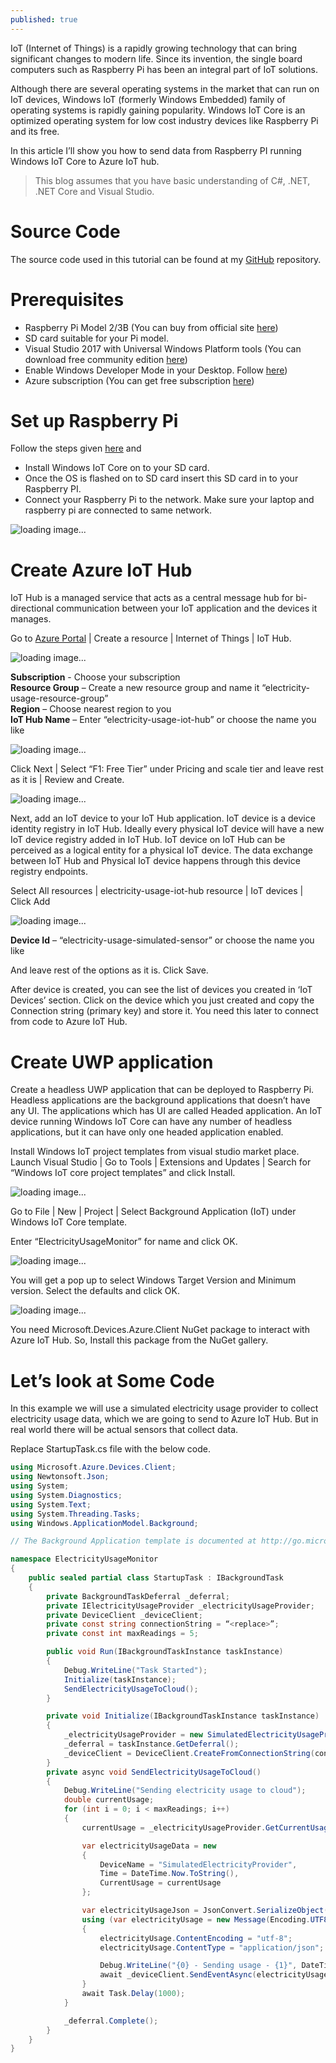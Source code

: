 ```yaml
---
published: true
---
```

IoT (Internet of Things) is a rapidly growing technology that can bring significant changes to modern life. Since its invention, the single board computers such as Raspberry Pi has been an integral part of IoT solutions.   

Although there are several operating systems in the market that can run on IoT devices, Windows IoT (formerly Windows Embedded) family of operating systems is rapidly gaining popularity. Windows IoT Core is an optimized operating system for low cost industry devices like Raspberry Pi and its free.   

In this article I’ll show you how to send data from Raspberry PI running Windows IoT Core to Azure IoT hub.

> This blog assumes that you have basic understanding of C#, .NET, .NET Core and Visual Studio.   

# **Source Code**

The source code used in this tutorial can be found at my [GitHub](https://github.com/prashanth-nagaraj/ElectricityUsageMonitor) repository.

# **Prerequisites**

- Raspberry Pi Model 2/3B (You can buy from official site [here](https://www.raspberrypi.org/))
- SD card suitable for your Pi model.
- Visual Studio 2017 with Universal Windows Platform tools (You can download free community edition [here](https://visualstudio.microsoft.com/downloads/))
- Enable Windows Developer Mode in your Desktop. Follow [here](https://docs.microsoft.com/en-us/windows/uwp/get-started/enable-your-device-for-development))
- Azure subscription (You can get free subscription [here](https://azure.microsoft.com/en-gb/free/))

# **Set up Raspberry Pi**

Follow the steps given [here](https://docs.microsoft.com/en-us/windows/iot-core/tutorials/quickstarter/devicesetup) and
- Install Windows IoT Core on to your SD card. 
- Once the OS is flashed on to SD card insert this SD card in to your Raspberry PI.
- Connect your Raspberry Pi to the network. Make sure your laptop and raspberry pi are connected to same network.

![loading image...]({{site.baseurl}}/img/1/raspberry-pi-connection.jpg)

# **Create Azure IoT Hub**

IoT Hub is a managed service that acts as a central message hub for bi-directional communication between your IoT application and the devices it manages.  

Go to [Azure Portal](https://portal.azure.com/) | Create a resource | Internet of Things | IoT Hub.

![loading image...]({{site.baseurl}}/img/1/create-iot-hub.gif)

**Subscription** 	- Choose your subscription    
**Resource Group** 	– Create a new resource group and name it “electricity-usage-resource-group”    
**Region** 			– Choose nearest region to you    
**IoT Hub Name** 	– Enter “electricity-usage-iot-hub” or choose the name you like     

![loading image...]({{site.baseurl}}/img/1/create-iot-hub-subscription.jpg)

Click Next | Select “F1: Free Tier” under Pricing and scale tier and leave rest as it is | Review and Create.    

![loading image...]({{site.baseurl}}/img/1/create-iot-hub-size-and-scale.jpg)

Next, add an IoT device to your IoT Hub application. IoT device is a device identity registry in IoT Hub. Ideally every physical IoT device will have a new IoT device registry added in IoT Hub. IoT device on IoT Hub can be perceived as a logical entity for a physical IoT device. The data exchange between IoT Hub and Physical IoT device happens through this device registry endpoints.   

Select All resources | electricity-usage-iot-hub resource | IoT devices | Click Add

![loading image...]({{site.baseurl}}/img/1/add-iot-hub-device.jpg)

**Device Id** – “electricity-usage-simulated-sensor” or choose the name you like   

And leave rest of the options as it is. Click Save.    

After device is created, you can see the list of devices you created in ‘IoT Devices’ section. Click on the device which you just created and copy the Connection string (primary key) and store it. You need this later to connect from code to Azure IoT Hub.

# **Create UWP application**

Create a headless UWP application that can be deployed to Raspberry Pi. Headless applications are the background applications that doesn’t have any UI. The applications which has UI are called Headed application. An IoT device running Windows IoT Core can have any number of headless applications, but it can have only one headed application enabled.

Install Windows IoT project templates from visual studio market place. Launch Visual Studio | Go to Tools | Extensions and Updates | Search for “Windows IoT core project templates” and click Install.

![loading image...]({{site.baseurl}}/img/1/add-windows-iot-templates.jpg)

Go to File | New | Project | Select Background Application (IoT) under Windows IoT Core template.    

Enter “ElectricityUsageMonitor” for name and click OK.    

![loading image...]({{site.baseurl}}/img/1/create-uwp-application.jpg)

You will get a pop up to select Windows Target Version and Minimum version. Select the defaults and click OK.

![loading image...]({{site.baseurl}}/img/1/select-windows-versions.jpg)

You need Microsoft.Devices.Azure.Client NuGet package to interact with Azure IoT Hub. So, Install this package from the NuGet gallery.

# **Let’s look at Some Code**

In this example we will use a simulated electricity usage provider to collect electricity usage data, which we are going to send to Azure IoT Hub. But in real world there will be actual sensors that collect data.    

Replace StartupTask.cs file with the below code.

```csharp
using Microsoft.Azure.Devices.Client;
using Newtonsoft.Json;
using System;
using System.Diagnostics;
using System.Text;
using System.Threading.Tasks;
using Windows.ApplicationModel.Background;

// The Background Application template is documented at http://go.microsoft.com/fwlink/?LinkID=533884&clcid=0x409

namespace ElectricityUsageMonitor
{
    public sealed partial class StartupTask : IBackgroundTask
    {
        private BackgroundTaskDeferral _deferral;
        private IElectricityUsageProvider _electricityUsageProvider;
        private DeviceClient _deviceClient;
        private const string connectionString = “<replace>”;
        private const int maxReadings = 5;

        public void Run(IBackgroundTaskInstance taskInstance)
        {
            Debug.WriteLine("Task Started");
            Initialize(taskInstance);
            SendElectricityUsageToCloud();
        }

        private void Initialize(IBackgroundTaskInstance taskInstance)
        {
            _electricityUsageProvider = new SimulatedElectricityUsageProvider();
            _deferral = taskInstance.GetDeferral();
            _deviceClient = DeviceClient.CreateFromConnectionString(connectionString);
        }
        private async void SendElectricityUsageToCloud()
        {
            Debug.WriteLine("Sending electricity usage to cloud");
            double currentUsage;
            for (int i = 0; i < maxReadings; i++)
            {
                currentUsage = _electricityUsageProvider.GetCurrentUsage();

                var electricityUsageData = new
                {
                    DeviceName = "SimulatedElectricityProvider",
                    Time = DateTime.Now.ToString(),
                    CurrentUsage = currentUsage
                };

                var electricityUsageJson = JsonConvert.SerializeObject(electricityUsageData);
                using (var electricityUsage = new Message(Encoding.UTF8.GetBytes(electricityUsageJson)))
                {
                    electricityUsage.ContentEncoding = "utf-8";
                    electricityUsage.ContentType = "application/json";

                    Debug.WriteLine("{0} - Sending usage - {1}", DateTime.Now, electricityUsageJson);
                    await _deviceClient.SendEventAsync(electricityUsage);
                }
                await Task.Delay(1000);
            }

            _deferral.Complete();
        }
    }
}

```










